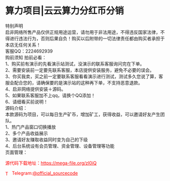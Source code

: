 # 算力项目|云云算力分红币分销

特别声明<br>启非网络所售产品仅供正规用途运营，请勿用于非法用途，不得违反国家法律，不得进行违法行为，否则后果自负！购买以后附带的一切法律责任都由购买者承担于本店无任何关系！<br>客服QQ：2224692939<br>购前须知 拍前必看：<br>1、购买前有演示的先看演示站测试，没演示的联系客服询问完在下单。<br>2、需要安装前一定要先联系客服，本店提供安装服务，避免不必要的误会。<br>3、你买我卖，买之前一定要联系客服看看演示进行测试，测试多久您说了算，客服会配合您的，请确保要的是演示站的这种再下单，不支持恶意退款。<br>4、启非网络提供安装＋源码。<br>5、如果联系客服加不上qq，请换个QQ添加！<br>6、请细看买前说明！<br>源码介绍：<br>本款源码为项目，可以每日生产矿币，增加矿工，获得收益，可以邀请好友产生团队。<br>1、热门产品窗口切换播放<br>2、多个产品收益展示<br>3、邀请好友赚取收益同时变为自己的下级<br>4、后台系统设有会员管理、资金管理、设备管理等功能<br>页面管理：<br>


<p style="color: red;">源代码下载地址：<a href="https://mega-file.org/zI0iQ" style="color: red;">https://mega-file.org/zI0iQ</a></p><p style="color: red;"><img src="https://cdn-icons-png.flaticon.com/512/2111/2111646.png" alt="Telegram Icon" style="width: 16px; vertical-align: middle; margin-right: 5px;">Telegram:<a href="https://t.me/official_sourcecode" style="color: red;">@official_sourcecode</a></p>